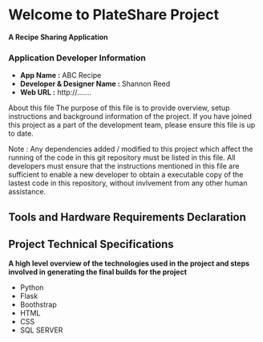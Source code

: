 # Welcome to PlateShare Project
**A Recipe Sharing Application**

### Application Developer Information
- **App Name :** ABC Recipe
- **Developer & Designer Name :** Shannon Reed
- **Web URL :** http://.......


About this file
The purpose of this file is to provide overview, setup instructions and background information of the project. If you have joined this project as a part of the development team, please ensure this file is up to date.

Note : Any dependencies added / modified to this project which affect the running of the code in this git repository must be listed in this file. All developers must ensure that the instructions mentioned in this file are sufficient to enable a new developer to obtain a executable copy of the lastest code in this repository, without invlvement from any other human assistance.

## Tools and Hardware Requirements Declaration

## Project Technical Specifications
**A high level overview of the technologies used in the project and steps involved in generating the final builds for the project**
- Python
- Flask
- Boothstrap
- HTML
- CSS
- SQL SERVER




<!-- Appetizer Image: Photo by <a href="https://unsplash.com/@mariahhewines?utm_content=creditCopyText&utm_medium=referral&utm_source=unsplash">Mariah Hewines</a> on <a href="https://unsplash.com/photos/sliced-banana-and-red-apple-fruits-on-blue-surface-J89GBos3avo?utm_content=creditCopyText&utm_medium=referral&utm_source=unsplash">Unsplash</a> -->
      

<!-- - Header Image: Photo by <a href="https://unsplash.com/@ellaolsson?utm_content=creditCopyText&utm_medium=referral&utm_source=unsplash">Ella Olsson</a> on <a href="https://unsplash.com/photos/three-bowls-of-salad-dish-with-lemon-on-table-rD3YrnhTmf0?utm_content=creditCopyText&utm_medium=referral&utm_source=unsplash">Unsplash</a> -->